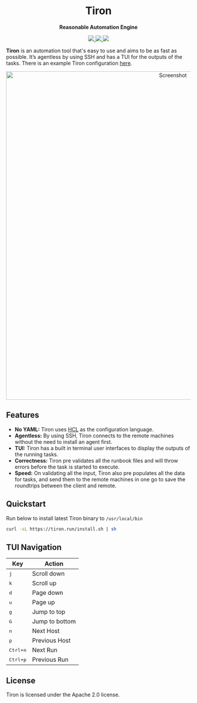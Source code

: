 <div align="center">
  
  # Tiron
  
  **Reasonable Automation Engine**
</div>

<div align="center">
  <a href="https://github.com/lapce/tiron/actions/workflows/ci.yml" target="_blank">
    <img src="https://github.com/lapce/tiron/actions/workflows/ci.yml/badge.svg" />
  </a>
  <a href="https://discord.gg/GK4uSQMT4X" target="_blank">
    <img src="https://img.shields.io/discord/946858761413328946?logo=discord" />
  </a>
  <a href="https://github.com/lapce/tiron/releases" target="_blank">
    <img src="https://img.shields.io/github/v/release/lapce/tiron" />
  </a>
</div>

**Tiron** is an automation tool that's easy to use and aims to be as fast as possible. It’s agentless by using SSH and has a TUI for the outputs of the tasks. There is an example Tiron configuration [here](https://github.com/lapce/tiron/tree/main/examples/example_tiron_project).

<div align="center">
  <img width="894" alt="Screenshot" src="https://github.com/lapce/tiron/assets/1169480/0c53b83e-901b-410e-afc3-3a4aa4917b93">
</div>

## Features
* **No YAML:** Tiron uses [HCL](https://github.com/hashicorp/hcl) as the configuration language.
* **Agentless:** By using SSH, Tiron connects to the remote machines without the need to install an agent first.
* **TUI:** Tiron has a built in terminal user interfaces to display the outputs of the running tasks.
* **Correctness:** Tiron pre validates all the runbook files and will throw errors before the task is started to execute.
* **Speed:** On validating all the input, Tiron also pre populates all the data for tasks, and send them to the remote machines in one go to save the roundtrips between the client and remote.  

## Quickstart

Run below to install latest Tiron binary to ```/usr/local/bin```
```bash
curl -sL https://tiron.run/install.sh | sh
```

## TUI Navigation

| Key                               | Action                |
| --------------------------------- | ------------          |
| <kbd>j</kbd>                      | Scroll down           |
| <kbd>k</kbd>                      | Scroll up             |
| <kbd>d</kbd>                      | Page down             |
| <kbd>u</kbd>                      | Page up               |
| <kbd>g</kbd>                      | Jump to top           |
| <kbd>G</kbd>                      | Jump to bottom        |
| <kbd>n</kbd>                      | Next Host             |
| <kbd>p</kbd>                      | Previous Host         |
| <kbd>Ctrl+n</kbd>                 | Next Run              |
| <kbd>Ctrl+p</kbd>                 | Previous Run          |

## License
Tiron is licensed under the Apache 2.0 license.
